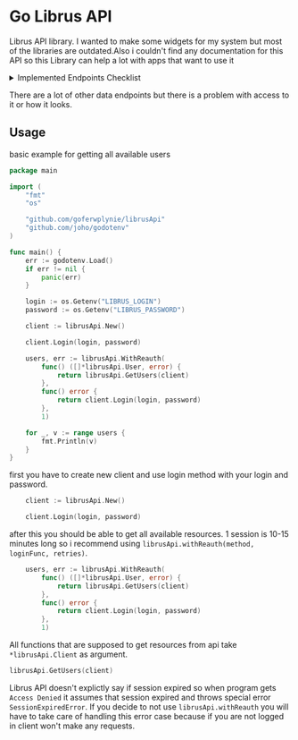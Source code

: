 # Go Librus API

Librus API library. I wanted to make some widgets for my system but most of the libraries are outdated.Also i couldn't find any documentation for this API so this Library can help a lot with apps that want to use it

<details>
<summary>Implemented Endpoints Checklist</summary>

- [x] `Users` (teachers)
- [x] `Grades`  
- [ ] `Me`  
- [ ] `PointGrades`  
- [ ] `Subjects`  
- [ ] `Lessons`  
- [ ] `Realizations` (maybe) 
- [ ] `Timetables` (badly designed so maybe in future) 
- [ ] `TimetableEntries` 
- [ ] `Classes`  
- [ ] `Classrooms`  
- [ ] `ClassFreeDays`  
- [ ] `SchoolFreeDays`  
- [ ] `Attendances`  
- [ ] `Justifications`  
- [ ] `HomeWorks`  
- [ ] `HomeWorkAssignments`  
- [ ] `SchoolTrips`  
- [ ] `Messages`  
- [ ] `ParentTeacherConferences`  
- [ ] `ExamResult`  
- [ ] `Substitutions`  
- [ ] `Calendars`  

</details>

There are a lot of other data endpoints but there is a problem with access to it or how it looks.

## Usage

basic example for getting all available users
```go
package main

import (
	"fmt"
	"os"

	"github.com/goferwplynie/librusApi"
	"github.com/joho/godotenv"
)

func main() {
	err := godotenv.Load()
	if err != nil {
		panic(err)
	}

	login := os.Getenv("LIBRUS_LOGIN")
	password := os.Getenv("LIBRUS_PASSWORD")

	client := librusApi.New()

	client.Login(login, password)

	users, err := librusApi.WithReauth(
		func() ([]*librusApi.User, error) {
			return librusApi.GetUsers(client)
		},
		func() error {
			return client.Login(login, password)
		},
		1)

	for _, v := range users {
		fmt.Println(v)
	}
}
```
first you have to create new client and use login method with your login and password.
```go
	client := librusApi.New()

	client.Login(login, password)
```
after this you should be able to get all available resources. 1 session is 10-15 minutes long so i recommend using `librusApi.withReauth(method, loginFunc, retries)`.
```go
	users, err := librusApi.WithReauth(
		func() ([]*librusApi.User, error) {
			return librusApi.GetUsers(client)
		},
		func() error {
			return client.Login(login, password)
		},
		1)
```
All functions that are supposed to get resources from api take `*librusApi.Client` as argument.
```go
librusApi.GetUsers(client)
```

Librus API doesn't explictly say if session expired so when program gets `Access Denied` it assumes that session expired and throws special error `SessionExpiredError`.
If you decide to not use `librusApi.withReauth` you will have to take care of handling this error case because if you are not logged in client won't make any requests.
